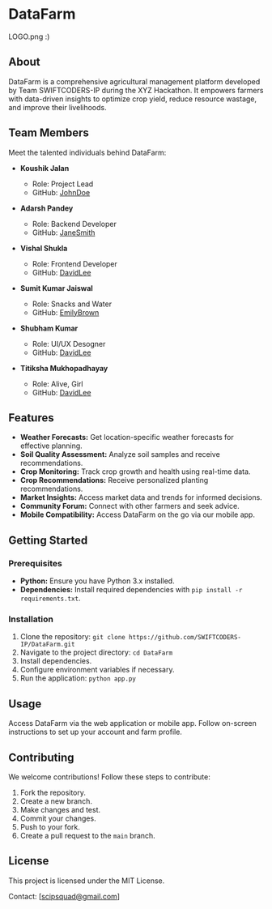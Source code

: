 # DataFarm

LOGO.png :)

## About

DataFarm is a comprehensive agricultural management platform developed by Team SWIFTCODERS-IP during the XYZ Hackathon. It empowers farmers with data-driven insights to optimize crop yield, reduce resource wastage, and improve their livelihoods.

## Team Members

Meet the talented individuals behind DataFarm:

- **Koushik Jalan**
  - Role: Project Lead
  - GitHub: [JohnDoe](https://github.com/JohnDoe)
  
- **Adarsh Pandey**
  - Role: Backend Developer
  - GitHub: [JaneSmith](https://github.com/JaneSmith)

- **Vishal Shukla**
  - Role: Frontend Developer
  - GitHub: [DavidLee](https://github.com/DavidLee)

- **Sumit Kumar Jaiswal**
  - Role: Snacks and Water
  - GitHub: [EmilyBrown](https://github.com/EmilyBrown)
 
- **Shubham Kumar**
  - Role: UI/UX Desogner
  - GitHub: [DavidLee](https://github.com/DavidLee)
    
- **Titiksha Mukhopadhayay**
  - Role: Alive, Girl
  - GitHub: [DavidLee](https://github.com/DavidLee)

## Features

- **Weather Forecasts:** Get location-specific weather forecasts for effective planning.
- **Soil Quality Assessment:** Analyze soil samples and receive recommendations.
- **Crop Monitoring:** Track crop growth and health using real-time data.
- **Crop Recommendations:** Receive personalized planting recommendations.
- **Market Insights:** Access market data and trends for informed decisions.
- **Community Forum:** Connect with other farmers and seek advice.
- **Mobile Compatibility:** Access DataFarm on the go via our mobile app.

## Getting Started

### Prerequisites

- **Python:** Ensure you have Python 3.x installed.
- **Dependencies:** Install required dependencies with `pip install -r requirements.txt`.

### Installation

1. Clone the repository: `git clone https://github.com/SWIFTCODERS-IP/DataFarm.git`
2. Navigate to the project directory: `cd DataFarm`
3. Install dependencies.
4. Configure environment variables if necessary.
5. Run the application: `python app.py`

## Usage

Access DataFarm via the web application or mobile app. Follow on-screen instructions to set up your account and farm profile.

## Contributing

We welcome contributions! Follow these steps to contribute:

1. Fork the repository.
2. Create a new branch.
3. Make changes and test.
4. Commit your changes.
5. Push to your fork.
6. Create a pull request to the `main` branch.

## License

This project is licensed under the MIT License.

Contact: [scipsquad@gmail.com]
